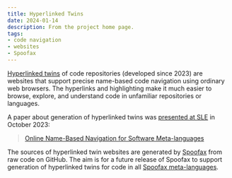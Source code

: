 ```yaml
---
title: Hyperlinked Twins
date: 2024-01-14
description: From the project home page.
tags:
- code navigation
- websites
- Spoofax
---
```


[Hyperlinked twins] of code repositories (developed since 2023) are websites that support precise name-based code navigation using ordinary web browsers.
The hyperlinks and highlighting make it much easier to browse, explore, and understand code
in unfamiliar repositories or languages.

A paper about generation of hyperlinked twins was [presented at SLE] in October 2023:

> [Online Name-Based Navigation for Software Meta-languages]

The sources of hyperlinked twin websites are generated by [Spoofax] from raw code on GitHub.
The aim is for a future release of Spoofax to support generation of hyperlinked twins
for code in all [Spoofax meta-languages].


[Hyperlinked twins]: https://pdmosses.github.io/hyperlinked-twins/
[presented at SLE]: https://2023.splashcon.org/home/sle-2023/#program
[Online Name-Based Navigation for Software Meta-languages]: https://doi.org/10.1145/3623476.3623528 "Open access"
[Spoofax]: https://spoofax.dev/
[Spoofax meta-languages]: https://spoofax.dev/references/#spoofax-meta-languages

